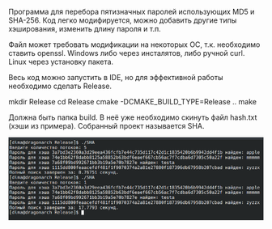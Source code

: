 Программа для перебора пятизначных паролей использующих MD5 и SHA-256. Код легко модифируется, можно добавить другие типы хэширования, изменить длину пароля и т.п.

Файл может требовать модификации на некоторых ОС, т.к. необходимо ставить openssl.
Windows либо через инсталятов, либо ручной curl. Linux  через установку пакета.

Весь код можно запустить в IDE, но для эффективной работы необходимо сделать Release.

mkdir Release
cd Release
cmake -DCMAKE_BUILD_TYPE=Release ..
make

Должна быть папка build. В неё уже необходимо скинуть файл hash.txt (хэши из примера). Собранный проект называется SHA.

![alt text](Screenshot/image.png)